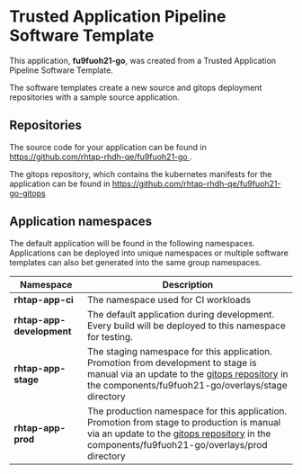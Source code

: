 # Trusted Application Pipeline Software Template

This application, **fu9fuoh21-go**, was created from a Trusted Application Pipeline Software Template.

The software templates create a new source and gitops deployment repositories with a sample source application. 

## Repositories

The source code for your application can be found in [https://github.com/rhtap-rhdh-qe/fu9fuoh21-go ](https://github.com/rhtap-rhdh-qe/fu9fuoh21-go ).
 
The gitops repository, which contains the kubernetes manifests for the application can be found in 
[https://github.com/rhtap-rhdh-qe/fu9fuoh21-go-gitops ](https://github.com/rhtap-rhdh-qe/fu9fuoh21-go-gitops ) 

## Application namespaces 

The default application will be found in the following namespaces. Applications can be deployed into unique namespaces or multiple software templates can also bet generated into the same group namespaces.  

|  Namespace   |  Description   |  
| -------- | -------- |
| **rhtap-app-ci** | The namespace used for CI workloads |
| **rhtap-app-development** | The default application during development. Every build will be deployed to this namespace for testing. |
| **rhtap-app-stage** | The staging namespace for this application. Promotion from development to stage is manual via an update to the [gitops repository](https://github.com/rhtap-rhdh-qe/fu9fuoh21-go-gitops ) in the components/fu9fuoh21-go/overlays/stage directory |
| **rhtap-app-prod** | The production namespace for this application. Promotion from stage to production is manual via an update to the [gitops repository](https://github.com/rhtap-rhdh-qe/fu9fuoh21-go-gitops ) in the components/fu9fuoh21-go/overlays/prod directory |